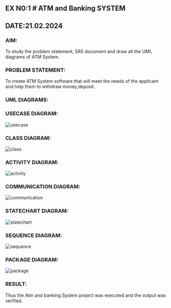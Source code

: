 ## EX N0:1  # ATM and Banking SYSTEM
## DATE:21.02.2024
### AIM: 
To study the problem statement, SRS document and draw all the UML diagrams of ATM
System.
### PROBLEM STATEMENT:
To create ATM System software that will meet the needs of the applicant and help them
to withdraw money,deposit.
### UML DIAGRAMS:
### USECASE DIAGRAM:
![usecase](https://github.com/23005672/LAB-1-ATM/assets/138971519/7cbf31db-37e2-49b1-a9bb-5a5381a60b15)
### CLASS DIAGRAM:
![class](https://github.com/23005672/LAB-1-ATM/assets/138971519/574b17bb-8532-4e1e-beeb-79588b98c7d5)
### ACTIVITY DIAGRAM:
![activity](https://github.com/23005672/LAB-1-ATM/assets/138971519/978c9f75-b46c-4d57-a943-264492ab34ca)
### COMMUNICATION DIAGRAM:
![communication](https://github.com/23005672/LAB-1-ATM/assets/138971519/7c00873e-390e-45ba-8a60-3ff8b4d9cb69)
### STATECHART DIAGRAM:
![statechart](https://github.com/23005672/LAB-1-ATM/assets/138971519/f7b0cf48-22cb-4b76-b894-3aa75d7656b0)
### SEQUENCE DIAGRAM:
![sequence](https://github.com/23005672/LAB-1-ATM/assets/138971519/95b6679e-6b82-4736-ba24-c6b3ae3886cc)
### PACKAGE DIAGRAM:
![package](https://github.com/23005672/LAB-1-ATM/assets/138971519/e9ead7c8-3d20-4a4a-843b-b7384a97e88e)
### RESULT: 
Thus the Atm and banking System project was executed and the output was verified.
